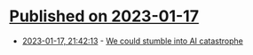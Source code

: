 # [Published on 2023-01-17](index.md)

* [2023-01-17, 21:42:13](https://news.ycombinator.com/item?id=34419723) - [We could stumble into AI catastrophe](https://forum.effectivealtruism.org/posts/yjm5CW9JdwBTFZB2B/how-we-could-stumble-into-ai-catastrophe)

